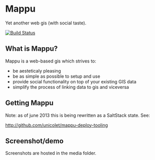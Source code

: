 Mappu
=====

Yet another web gis (with social taste).

[![Build Status](https://travis-ci.org/unicolet/mappu.png?branch=master)](https://travis-ci.org/unicolet/mappu)

What is Mappu?
--------------

Mappu is a web-based gis which strives to:

- be aesteticaly pleasing
- be as simple as possible to setup and use
- provide social functionality on top of your existing GIS data
- simplify the process of linking data to gis and viceversa

Getting Mappu
-------------

Note: as of june 2013 this is being rewritten as a SaltStack state.
See:

http://github.com/unicolet/mappu-deploy-tooling

Screenshot/demo
---------------

Screenshots are hosted in the media folder.


